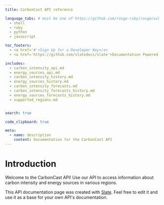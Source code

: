 ```yaml
---
title: CarbonCast API reference

language_tabs: # must be one of https://github.com/rouge-ruby/rouge/wiki/List-of-supported-languages-and-lexers
  - shell
  - ruby
  - python
  - javascript

toc_footers:
  - <a href='#'>Sign Up for a Developer Key</a>
  - <a href='https://github.com/slatedocs/slate'>Documentation Powered by Slate</a>

includes:
  - carbon_intensity_api.md
  - energy_sources_api.md
  - carbon_intensity_history.md
  - energy_sources_history.md
  - carbon_intensity_forecasts.md
  - carbon_intensity_forecasts_history.md
  - energy_sources_forecasts_history.md
  - supported_regions.md


search: true

code_clipboard: true

meta:
  - name: description
    content: Documentation for the CarbonCast API
---
```


# Introduction

Welcome to the CarbonCast API! Use our API to access information about carbon intensity and energy sources in various regions.

This API documentation page was created with [Slate](https://github.com/slatedocs/slate). Feel free to edit it and use it as a base for your own API's documentation.


